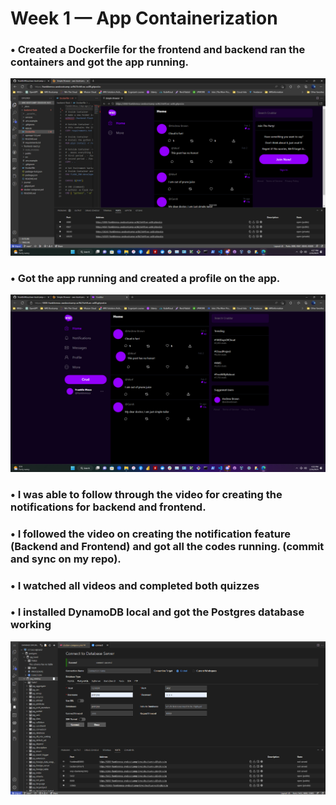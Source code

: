 # Week 1 — App Containerization

### • Created a Dockerfile for the frontend and backend ran the containers and got the app running.

![created a Dockerfile for the frontend and backend ran the containers and got the app running](assets/imagescreated.png)

### • Got the app running and created a profile on the app. 

![Got the app running and created a profile on the app](assets/apprunning.png)

### • I was able to follow through the video for creating the notifications for backend and frontend.

### • I followed the video on creating the notification feature (Backend and Frontend) and got all the codes running. (commit and sync on my repo).

### • I watched all videos and completed both quizzes

### • I installed DynamoDB local and got the Postgres database working 

![postgres database](assets/postgre.png) 
